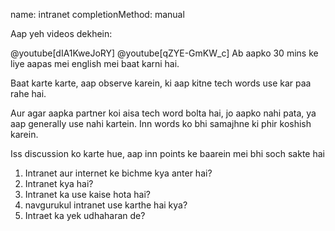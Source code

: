 name: intranet
completionMethod: manual

Aap yeh videos dekhein:

@youtube[dIA1KweJoRY]
@youtube[qZYE-GmKW_c]
Ab aapko 30 mins ke liye aapas mei english mei baat karni hai.

Baat karte karte, aap observe karein, ki aap kitne tech words use kar paa rahe hai.

Aur agar aapka partner koi aisa tech word bolta hai, jo aapko nahi pata, ya aap generally use nahi kartein. Inn words ko bhi samajhne ki phir koshish karein.

Iss discussion ko karte hue, aap inn points ke baarein mei bhi soch sakte hai

1. Intranet aur internet ke bichme kya anter hai?
2. Intranet kya hai?
3. Intranet ka use kaise hota hai?
4. navgurukul intranet use karthe hai kya?
5. Intraet ka yek udhaharan de?
